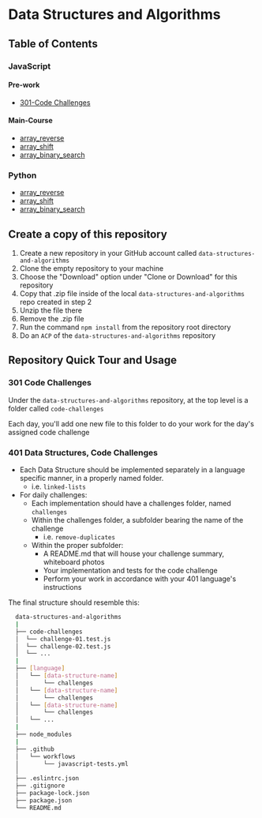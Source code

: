# Data Structures and Algorithms

## Table of Contents

### JavaScript

#### Pre-work

* [301-Code Challenges](code-challenges)

#### Main-Course

* [array_reverse](https://github.com/Saynka/data-structures-and-algorithms/tree/master/javascript/code-challenges/arrayReverse)
* [array_shift](https://github.com/Saynka/data-structures-and-algorithms/tree/master/javascript/code-challenges/arrayShift)
* [array_binary_search](https://github.com/Saynka/data-structures-and-algorithms/tree/master/javascript/code-challenges/arrayBinarySearch)


### Python 

* [array_reverse](../python/code_challenges/array_reverse/README.md)
* [array_shift](../python/code_challenges/array_shift/README.md)
* [array_binary_search](../python/code_challenges/array_binary_search/README.md)
<!-- * [](../python/code_challenges//README.md) -->
<!-- * [](../python/code_challenges//README.md)
* [](../python/code_challenges//README.md)
* [](../python/code_challenges//README.md)
* [](../python/code_challenges//README.md)
* [](../python/code_challenges//README.md)
* [](../python/code_challenges//README.md)
* [](../python/code_challenges//README.md)
* [](../python/code_challenges//README.md)
* [](../python/code_challenges//README.md)
* [](../python/code_challenges//README.md)
* [](../python/code_challenges//README.md)
* [](../python/code_challenges//README.md)
* [](../python/code_challenges//README.md)
* [](../python/code_challenges//README.md) -->



## Create a copy of this repository

1. Create a new repository in your GitHub account called `data-structures-and-algorithms`
1. Clone the empty repository to your machine
1. Choose the "Download" option under "Clone or Download" for this repository
1. Copy that .zip file inside of the local `data-structures-and-algorithms` repo created in step 2
1. Unzip the file there
1. Remove the .zip file
1. Run the command `npm install` from the repository root directory
1. Do an `ACP` of the `data-structures-and-algorithms` repository

## Repository Quick Tour and Usage

### 301 Code Challenges

Under the `data-structures-and-algorithms` repository, at the top level is a folder called `code-challenges`

Each day, you'll add one new file to this folder to do your work for the day's assigned code challenge

### 401 Data Structures, Code Challenges

- Each Data Structure should be implemented separately in a language specific manner, in a properly named folder.
  - i.e. `linked-lists`
- For daily challenges:
  - Each implementation should have a challenges folder, named `challenges`
  - Within the challenges folder, a subfolder bearing the name of the challenge
    - i.e. `remove-duplicates`
  - Within the proper subfolder:
    - A README.md that will house your challenge summary, whiteboard photos
    - Your implementation and tests for the code challenge
    - Perform your work in accordance with your 401 language's instructions

The final structure should resemble this:

```bash
  data-structures-and-algorithms
  |
  ├── code-challenges
  │  └── challenge-01.test.js
  │  └── challenge-02.test.js
  │  └── ...
  |
  ├── [language]
  │   └── [data-structure-name]
  │       └── challenges
  │   └── [data-structure-name]
  │       └── challenges
  │   └── [data-structure-name]
  │       └── challenges
  │   └── ...
  |
  ├── node_modules
  |
  ├── .github
  │   └── workflows
  │       └── javascript-tests.yml
  │
  ├── .eslintrc.json
  ├── .gitignore
  ├── package-lock.json
  ├── package.json
  └── README.md
```

